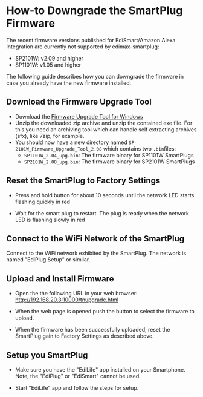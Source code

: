 # How-to Downgrade the SmartPlug Firmware

The recent firmware versions published for EdiSmart/Amazon Alexa Integration are currently not supported by edimax-smartplug:
* SP2101W: v2.09 and higher
* SP1101W: v1.05 and higher

The following guide describes how you can downgrade the firmware in case you already have the new firmware installed.

## Download the Firmware Upgrade Tool

* Download the [Firmware Upgrade Tool for Windows](http://www.edimax.com/edimax/mw/cufiles/files/download/Firmware/SP-2101W_Firmware_Upgrade_Tool_2.08.zip)
* Unzip the downloaded zip archive and unzip the contained exe file. For this you need 
  an archiving tool which can handle self extracting archives (sfx), like 7zip, for example. 
* You should now have a new directory named `SP-2101W_Firmware_Upgrade_Tool_2.08` which contains two `.bin`files:
  * `SP1101W_2.04_upg.bin`: The firmware binary for SP1101W SmartPlugs
  * `SP2101W_2.08_upg.bin`: The firmware binary for SP2101W SmartPlugs

## Reset the SmartPlug to Factory Settings

* Press and hold button for about 10 seconds until the network LED starts flashing quickly in red

* Wait for the smart plug to restart. The plug is ready when the network LED is flashing slowly in red

## Connect to the WiFi Network of the SmartPlug

Connect to the WiFi network exhibited by the SmartPlug. The network is named "EdiPlug.Setup" or similar.

## Upload and Install Firmware

* Open the the following URL in your web browser: http://192.168.20.3:10000/tnupgrade.html

* When the web page is opened push the button to select the firmware to upload. 

* When the firmware has been successfully uploaded, reset the SmartPlug gain to Factory Settings as described above.

## Setup you SmartPlug

* Make sure you have the "EdiLife" app installed on your Smartphone. Note, the "EdiPlug" or "EdiSmart" cannot be used. 

* Start "EdiLife" app and follow the steps for setup.